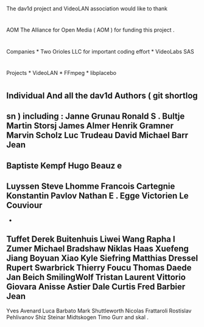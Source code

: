 #
The
dav1d
project
and
VideoLAN
association
would
like
to
thank
#
#
AOM
The
Alliance
for
Open
Media
(
AOM
)
for
funding
this
project
.
#
#
Companies
*
Two
Orioles
LLC
for
important
coding
effort
*
VideoLabs
SAS
#
#
Projects
*
VideoLAN
*
FFmpeg
*
libplacebo
#
#
Individual
And
all
the
dav1d
Authors
(
git
shortlog
-
sn
)
including
:
Janne
Grunau
Ronald
S
.
Bultje
Martin
Storsj
James
Almer
Henrik
Gramner
Marvin
Scholz
Luc
Trudeau
David
Michael
Barr
Jean
-
Baptiste
Kempf
Hugo
Beauz
e
-
Luyssen
Steve
Lhomme
Francois
Cartegnie
Konstantin
Pavlov
Nathan
E
.
Egge
Victorien
Le
Couviour
-
-
Tuffet
Derek
Buitenhuis
Liwei
Wang
Rapha
l
Zumer
Michael
Bradshaw
Niklas
Haas
Xuefeng
Jiang
Boyuan
Xiao
Kyle
Siefring
Matthias
Dressel
Rupert
Swarbrick
Thierry
Foucu
Thomas
Daede
Jan
Beich
SmilingWolf
Tristan
Laurent
Vittorio
Giovara
Anisse
Astier
Dale
Curtis
Fred
Barbier
Jean
-
Yves
Avenard
Luca
Barbato
Mark
Shuttleworth
Nicolas
Frattaroli
Rostislav
Pehlivanov
Shiz
Steinar
Midtskogen
Timo
Gurr
and
skal
.
